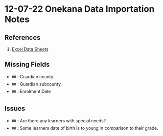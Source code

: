 # 12-07-22 Onekana Data Importation Notes

## References
1. [Excel Data Sheets](https://drive.google.com/drive/folders/16D6hMxkwqScn8slj3hP0y3lkx2ZpNtaX?usp=sharing)

## Missing Fields
- 🎟️ : Guardian county 
- 🎟️ : Guardian subcounty
- 🎟️ : Enrolment Date

## Issues
- 🎟️ : Are there any learners with special needs? 
- 🎟️ : Some learners date of birth is to young in comparison to their grade. 
